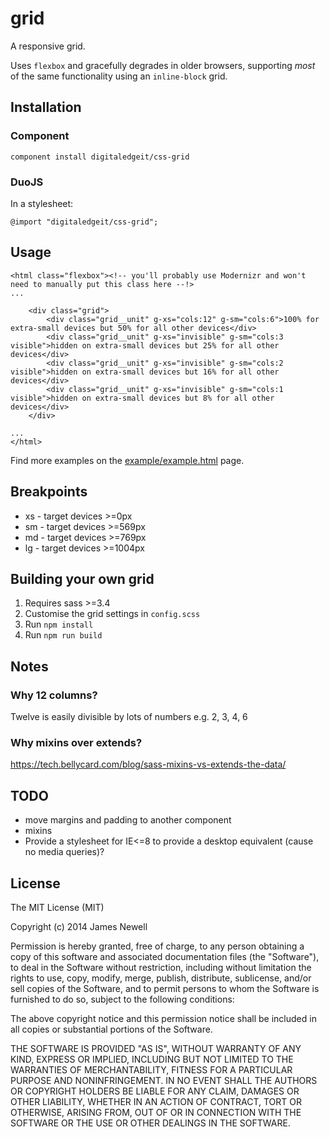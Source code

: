 # grid

A responsive grid. 

Uses `flexbox` and gracefully degrades in older browsers, supporting *most* of the same functionality using an `inline-block` grid.

## Installation

### Component

    component install digitaledgeit/css-grid
    
### DuoJS

In a stylesheet:

    @import "digitaledgeit/css-grid";
   
## Usage
    
    <html class="flexbox"><!-- you'll probably use Modernizr and won't need to manually put this class here --!>
    ...
    
        <div class="grid">
            <div class="grid__unit" g-xs="cols:12" g-sm="cols:6">100% for extra-small devices but 50% for all other devices</div>
            <div class="grid__unit" g-xs="invisible" g-sm="cols:3 visible">hidden on extra-small devices but 25% for all other devices</div>
            <div class="grid__unit" g-xs="invisible" g-sm="cols:2 visible">hidden on extra-small devices but 16% for all other devices</div>
            <div class="grid__unit" g-xs="invisible" g-sm="cols:1 visible">hidden on extra-small devices but 8% for all other devices</div>
        </div>
        
    ...
    </html>

Find more examples on the [example/example.html](http://digitaledgeit.github.io/css-grid/example/example.html) page.

## Breakpoints

 - xs - target devices >=0px
 - sm - target devices >=569px
 - md - target devices >=769px
 - lg - target devices >=1004px

## Building your own grid

1. Requires sass >=3.4
2. Customise the grid settings in `config.scss`
3. Run `npm install`
4. Run `npm run build`
   
## Notes

### Why 12 columns? 
Twelve is easily divisible by lots of numbers e.g. 2, 3, 4, 6

### Why mixins over extends?

https://tech.bellycard.com/blog/sass-mixins-vs-extends-the-data/

## TODO

- move margins and padding to another component
- mixins
- Provide a stylesheet for IE<=8 to provide a desktop equivalent (cause no media queries)?


## License

The MIT License (MIT)

Copyright (c) 2014 James Newell

Permission is hereby granted, free of charge, to any person obtaining a copy of this software and associated documentation files (the "Software"), to deal in the Software without restriction, including without limitation the rights to use, copy, modify, merge, publish, distribute, sublicense, and/or sell copies of the Software, and to permit persons to whom the Software is furnished to do so, subject to the following conditions:

The above copyright notice and this permission notice shall be included in all copies or substantial portions of the Software.

THE SOFTWARE IS PROVIDED "AS IS", WITHOUT WARRANTY OF ANY KIND, EXPRESS OR IMPLIED, INCLUDING BUT NOT LIMITED TO THE WARRANTIES OF MERCHANTABILITY, FITNESS FOR A PARTICULAR PURPOSE AND NONINFRINGEMENT. IN NO EVENT SHALL THE AUTHORS OR COPYRIGHT HOLDERS BE LIABLE FOR ANY CLAIM, DAMAGES OR OTHER LIABILITY, WHETHER IN AN ACTION OF CONTRACT, TORT OR OTHERWISE, ARISING FROM, OUT OF OR IN CONNECTION WITH THE SOFTWARE OR THE USE OR OTHER DEALINGS IN THE SOFTWARE.